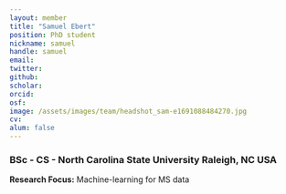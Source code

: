 ```yaml
---
layout: member
title: "Samuel Ebert"
position: PhD student
nickname: samuel
handle: samuel
email: 
twitter: 
github: 
scholar: 
orcid: 
osf: 
image: /assets/images/team/headshot_sam-e1691088484270.jpg
cv: 
alum: false
---
```


### BSc - CS - North Carolina State University Raleigh, NC USA

__Research Focus:__ Machine-learning for MS data